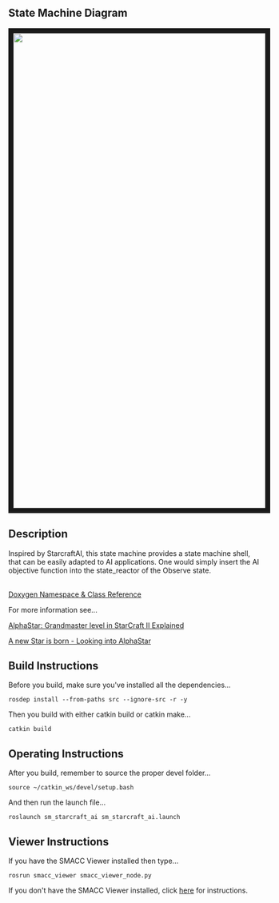  <h2>State Machine Diagram</h2>
 <img src="https://github.com/reelrbtx/SMACC/blob/master/smacc_sm_reference_library/sm_starcraft_ai/docs/smacc_state_machine_20200302-001012.dot.svg" width="950" align="center" border="10"/> 
 
 <h2>Description</h2> Inspired by StarcraftAI, this state machine provides a state machine shell, that can be easily adapted to AI applications. One would simply insert the AI objective function into the state_reactor of the Observe state.<br></br>
 
 <a href="https://reelrbtx.github.io/SMACC_Documentation/master/html/namespacesm__starcraft__ai.html">Doxygen Namespace & Class Reference</a> 

 <p>For more information see...</p>
  <a href="https://www.google.com/url?sa=t&rct=j&q=&esrc=s&source=web&cd=10&ved=2ahUKEwiThZKprvvnAhVLvZ4KHbKFDHkQFjAJegQIBxAB&url=https%3A%2F%2Fychai.uk%2Fslides%2F2019-11-12-AlphaStarII.pdf&usg=AOvVaw0jRIVMd3gdb4fM4mmQ4nG1l">AlphaStar: Grandmaster level in StarCraft II Explained</a>

  <a href="https://www.google.com/url?sa=t&rct=j&q=&esrc=s&source=web&cd=1&cad=rja&uact=8&ved=2ahUKEwiqtLHorvvnAhUNs54KHZyOBtMQFjAAegQIBhAB&url=https%3A%2F%2Fhci.iwr.uni-heidelberg.de%2Fsystem%2Ffiles%2Fprivate%2Fdownloads%2F1448422913%2Freport_johannes_daub.pdf&usg=AOvVaw1ZfV12L1svm6sYG7Y2E9Wj">A new Star is born - Looking into AlphaStar</a>
 
 <h2>Build Instructions</h2>
Before you build, make sure you've installed all the dependencies...

```
rosdep install --from-paths src --ignore-src -r -y 
```

Then you build with either catkin build or catkin make...

```
catkin build
```

<h2>Operating Instructions</h2>
After you build, remember to source the proper devel folder...

```
source ~/catkin_ws/devel/setup.bash
```

And then run the launch file...

```
roslaunch sm_starcraft_ai sm_starcraft_ai.launch
```

<h2>Viewer Instructions</h2>
If you have the SMACC Viewer installed then type...

```
rosrun smacc_viewer smacc_viewer_node.py
``` 

If you don't have the SMACC Viewer installed, click <a href="http://smacc.ninja/smacc-viewer/">here</a> for instructions.

